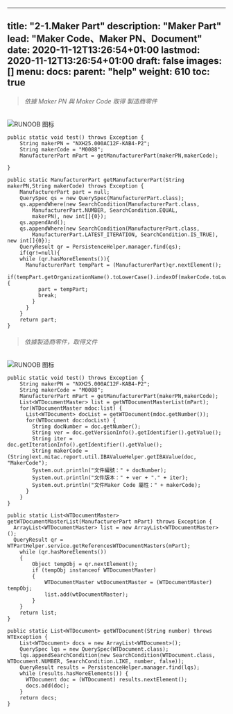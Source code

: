 ---
title: "2-1.Maker Part"
description: "Maker Part"
lead: "Maker Code、Maker PN、Document"
date: 2020-11-12T13:26:54+01:00
lastmod: 2020-11-12T13:26:54+01:00
draft: false
images: []
menu:
docs:
parent: "help"
weight: 610
toc: true
---------

> ###### 依據 Maker PN 與 Maker Code 取得 製造商零件
  ![RUNOOB 图标](/images/maker_part.png)

    public static void test() throws Exception {
        String makerPN = "NXH25.000AC12F-KAB4-P2";
        String makerCode = "M0088";
        ManufacturerPart mPart = getManufacturerPart(makerPN,makerCode);

    }

    public static ManufacturerPart getManufacturerPart(String makerPN,String makerCode) throws Exception {
        ManufacturerPart part = null;
        QuerySpec qs = new QuerySpec(ManufacturerPart.class);
        qs.appendWhere(new SearchCondition(ManufacturerPart.class,
            ManufacturerPart.NUMBER, SearchCondition.EQUAL,
            makerPN), new int[]{0});
        qs.appendAnd();
        qs.appendWhere(new SearchCondition(ManufacturerPart.class,
            ManufacturerPart.LATEST_ITERATION, SearchCondition.IS_TRUE), new int[]{0});
        QueryResult qr = PersistenceHelper.manager.find(qs);
        if(qr!=null){
        while (qr.hasMoreElements()){
          ManufacturerPart tempPart = (ManufacturerPart)qr.nextElement();
            if(tempPart.getOrganizationName().toLowerCase().indexOf(makerCode.toLowerCase())!=-1){
              part = tempPart;
              break;
            }
          }
        }
        return part;
    }

> ###### 依據製造商零件，取得文件
  ![RUNOOB 图标](/images/maker_part_doc.png)

    public static void test() throws Exception {
        String makerPN = "NXH25.000AC12F-KAB4-P2";
        String makerCode = "M0088";
        ManufacturerPart mPart = getManufacturerPart(makerPN,makerCode);
        List<WTDocumentMaster> list = getWTDocumentMasterList(mPart);
        for(WTDocumentMaster mdoc:list) {
          List<WTDocument> docList = getWTDocument(mdoc.getNumber());
          for(WTDocument doc:docList) {
            String docNumber = doc.getNumber();
            String ver = doc.getVersionInfo().getIdentifier().getValue();
            String iter = doc.getIterationInfo().getIdentifier().getValue();
            String makerCode = (String)ext.mitac.report.util.IBAValueHelper.getIBAValue(doc, "MakerCode");
            System.out.println("文件編號：" + docNumber);
            System.out.println("文件版本：" + ver + "." + iter);
            System.out.println("文件Maker Code 屬性：" + makerCode);
          }
        }
    }

    public static List<WTDocumentMaster> getWTDocumentMasterList(ManufacturerPart mPart) throws Exception {
      ArrayList<WTDocumentMaster> list = new ArrayList<WTDocumentMaster>();
      QueryResult qr = WTPartHelper.service.getReferencesWTDocumentMasters(mPart);
        while (qr.hasMoreElements())
        {
            Object tempObj = qr.nextElement();
            if (tempObj instanceof WTDocumentMaster)
            {
                WTDocumentMaster wtDocumentMaster = (WTDocumentMaster) tempObj;
                list.add(wtDocumentMaster);
            }
        }
        return list;
    }

    public static List<WTDocument> getWTDocument(String number) throws WTException {
        List<WTDocument> docs = new ArrayList<WTDocument>();
        QuerySpec lqs = new QuerySpec(WTDocument.class);
        lqs.appendSearchCondition(new SearchCondition(WTDocument.class, WTDocument.NUMBER, SearchCondition.LIKE, number, false));
        QueryResult results = PersistenceHelper.manager.find(lqs);
        while (results.hasMoreElements()) {
          WTDocument doc = (WTDocument) results.nextElement();
          docs.add(doc);
        }
        return docs;
    }
